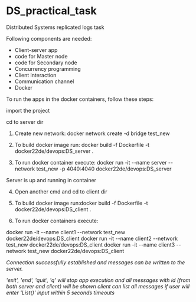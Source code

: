# DS_practical_task
 Distributed Systems replicated logs task


Following components are needed:
- Client-server app
- code for Master node
- code for Secondary node
- Concurrency programming
- Client interaction
- Communication channel  
- Docker


To run the apps in the docker containers, follow these steps:

import the project

cd to server dir

1. Create new network: docker network create -d bridge test_new

2. To build docker image run: docker build -f Dockerfile -t docker22de/devops:DS_server .

3. To run docker container execute: docker run -it --name server --network test_new -p 4040:4040 docker22de/devops:DS_server

Server is up and running in container

4. Open another cmd and cd to client dir

5. To build docker image run:docker build -f Dockerfile -t docker22de/devops:DS_client .

6. To run docker containers execute: 

docker run -it --name client1 --network test_new docker22de/devops:DS_client
docker run -it --name client2 --network test_new docker22de/devops:DS_client
docker run -it --name client3 --network test_new docker22de/devops:DS_client

*Connection successfully established and messages can be written to the server.*

*'exit', 'end', 'quit', 'q' will stop app execution and all messages with id (from both server and client) will be shown*
*client can list all messages if user will enter 'List()' input within 5 seconds timeouts*
